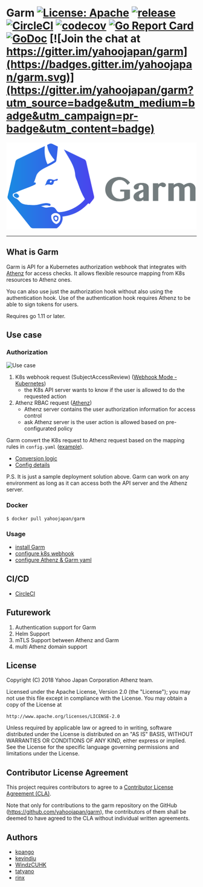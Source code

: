 # Garm [![License: Apache](https://img.shields.io/badge/License-Apache%202.0-blue.svg)](https://opensource.org/licenses/Apache-2.0) [![release](https://img.shields.io/github/release/yahoojapan/garm.svg)](https://github.com/yahoojapan/garm/releases/latest) [![CircleCI](https://circleci.com/gh/yahoojapan/garm.svg?style=shield)](https://circleci.com/gh/yahoojapan/garm) [![codecov](https://codecov.io/gh/yahoojapan/garm/branch/master/graph/badge.svg)](https://codecov.io/gh/yahoojapan/garm) [![Go Report Card](https://goreportcard.com/badge/github.com/yahoojapan/garm)](https://goreportcard.com/report/github.com/yahoojapan/garm) [![GoDoc](http://godoc.org/github.com/yahoojapan/garm?status.svg)](http://godoc.org/github.com/yahoojapan/garm) [![Join the chat at https://gitter.im/yahoojapan/garm](https://badges.gitter.im/yahoojapan/garm.svg)](https://gitter.im/yahoojapan/garm?utm_source=badge&utm_medium=badge&utm_campaign=pr-badge&utm_content=badge)

![logo](./images/logo.png)

---

## What is Garm
Garm is API for a Kubernetes authorization webhook that integrates with [Athenz](https://github.com/yahoo/athenz) 
for access checks. It allows flexible resource mapping from K8s resources to Athenz ones.

You can also use just the authorization hook without also using the authentication hook.
Use of the authentication hook requires Athenz to be able to sign tokens for users.

Requires go 1.11 or later.

## Use case
### Authorization
![Use case](./doc/assets/use-case.png)

1. K8s webhook request (SubjectAccessReview) ([Webhook Mode - Kubernetes](https://kubernetes.io/docs/reference/access-authn-authz/webhook/))
	- the K8s API server wants to know if the user is allowed to do the requested action
2. Athenz RBAC request ([Athenz](http://www.athenz.io/))
	- Athenz server contains the user authorization information for access control
	- ask Athenz server is the user action is allowed based on pre-configurated policy

Garm convert the K8s request to Athenz request based on the mapping rules in `config.yaml` ([example](./config/assets/example_config.yaml)).
- [Conversion logic](./doc/garm-functional-overview.md)
- [Config details](./doc/config-detail.md)

P.S. It is just a sample deployment solution above. Garm can work on any environment as long as it can access both the API server and the Athenz server.

### Docker
```
$ docker pull yahoojapan/garm
```

### Usage
- [install Garm](https://github.com/yahoojapan/garm/blob/master/doc/installation/02.%20install-garm.md)
- [configure k8s webhook](https://github.com/yahoojapan/garm/blob/master/doc/installation/03.%20config-k8s-in-webhook-mode.md)
- [configure Athenz & Garm yaml](./doc/config-detail.md)

## CI/CD
- [CircleCI](https://circleci.com/gh/yahoojapan/garm)

## Futurework
1. Authentication support for Garm
2. Helm Support
3. mTLS Support between Athenz and Garm
4. multi Athenz domain support

## License

Copyright (C)  2018 Yahoo Japan Corporation Athenz team.

Licensed under the Apache License, Version 2.0 (the "License");
you may not use this file except in compliance with the License.
You may obtain a copy of the License at

    http://www.apache.org/licenses/LICENSE-2.0

Unless required by applicable law or agreed to in writing, software
distributed under the License is distributed on an "AS IS" BASIS,
WITHOUT WARRANTIES OR CONDITIONS OF ANY KIND, either express or implied.
See the License for the specific language governing permissions and
limitations under the License.


## Contributor License Agreement

This project requires contributors to agree to a [Contributor License Agreement (CLA)](https://gist.github.com/ydnjp/3095832f100d5c3d2592).

Note that only for contributions to the garm repository on the GitHub (https://github.com/yahoojapan/garm), the contributors of them shall be deemed to have agreed to the CLA without individual written agreements.

## Authors
- [kpango](https://github.com/kpango)
- [kevindiu](https://github.com/kevindiu)
- [WindzCUHK](https://github.com/WindzCUHK)
- [tatyano](https://github.com/tatyano)
- [rinx](https://github.com/rinx)
